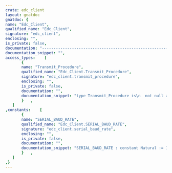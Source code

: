 ```yaml
---
crate: edc_client
layout: gnatdoc
gnatdoc: {
name: "Edc_Client",
qualified_name: "Edc_Client",
signature: "edc_client",
enclosing: "",
is_private: false,
documentation: "------------------------------------------------------------------------\n  This is the baud rate for the UART serial interface",
documentation_snippet: "",
access_types:    [
       {
       name: "Transmit_Procedure",
       qualified_name: "Edc_Client.Transmit_Procedure",
       signature: "edc_client.transmit_procedure",
       enclosing: "",
       is_private: false,
       documentation: "",
       documentation_snippet: "type Transmit_Procedure is\n  not null access procedure (Control : String);",
       }   ,
   ]
,constants:    [
       {
       name: "SERIAL_BAUD_RATE",
       qualified_name: "Edc_Client.SERIAL_BAUD_RATE",
       signature: "edc_client.serial_baud_rate",
       enclosing: "",
       is_private: false,
       documentation: "",
       documentation_snippet: "SERIAL_BAUD_RATE : constant Natural := 115_200;",
       }   ,
   ]
,}
---
```

